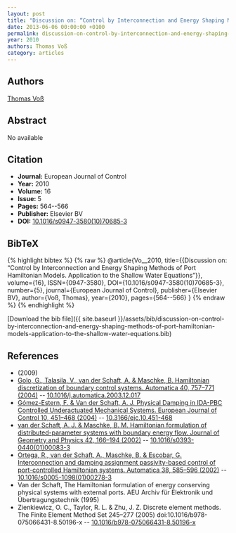 ```yaml
---
layout: post
title: "Discussion on: “Control by Interconnection and Energy Shaping Methods of Port Hamiltonian Models. Application to the Shallow Water Equations”"
date: 2013-06-06 00:00:00 +0100
permalink: discussion-on-control-by-interconnection-and-energy-shaping-methods-of-port-hamiltonian-models-application-to-the-shallow-water-equations
year: 2010
authors: Thomas Voß
category: articles
---
```

 
## Authors
[Thomas Voß](authors/thomas-voss)
 
## Abstract
No  available
 
## Citation
- **Journal:** European Journal of Control
- **Year:** 2010
- **Volume:** 16
- **Issue:** 5
- **Pages:** 564--566
- **Publisher:** Elsevier BV
- **DOI:** [10.1016/s0947-3580(10)70685-3](https://doi.org/10.1016/s0947-3580(10)70685-3)
 
## BibTeX
{% highlight bibtex %}
{% raw %}
@article{Vo__2010,
  title={{Discussion on: “Control by Interconnection and Energy Shaping Methods of Port Hamiltonian Models. Application to the Shallow Water Equations”}},
  volume={16},
  ISSN={0947-3580},
  DOI={10.1016/s0947-3580(10)70685-3},
  number={5},
  journal={European Journal of Control},
  publisher={Elsevier BV},
  author={Voß, Thomas},
  year={2010},
  pages={564--566}
}
{% endraw %}
{% endhighlight %}
 
[Download the bib file]({{ site.baseurl }}/assets/bib/discussion-on-control-by-interconnection-and-energy-shaping-methods-of-port-hamiltonian-models-application-to-the-shallow-water-equations.bib)
 
## References
- (2009)
- [Golo, G., Talasila, V., van der Schaft, A. & Maschke, B. Hamiltonian discretization of boundary control systems. Automatica 40, 757–771 (2004)](hamiltonian-discretization-of-boundary-control-systems) -- [10.1016/j.automatica.2003.12.017](https://doi.org/10.1016/j.automatica.2003.12.017)
- [Gómez-Estern, F. & Van der Schaft, A. J. Physical Damping in IDA-PBC Controlled Underactuated Mechanical Systems. European Journal of Control 10, 451–468 (2004)](physical-damping-in-ida-pbc-controlled-underactuated-mechanical-systems) -- [10.3166/ejc.10.451-468](https://doi.org/10.3166/ejc.10.451-468)
- [van der Schaft, A. J. & Maschke, B. M. Hamiltonian formulation of distributed-parameter systems with boundary energy flow. Journal of Geometry and Physics 42, 166–194 (2002)](hamiltonian-formulation-of-distributed-parameter-systems-with-boundary-energy-flow) -- [10.1016/s0393-0440(01)00083-3](https://doi.org/10.1016/s0393-0440(01)00083-3)
- [Ortega, R., van der Schaft, A., Maschke, B. & Escobar, G. Interconnection and damping assignment passivity-based control of port-controlled Hamiltonian systems. Automatica 38, 585–596 (2002)](interconnection-and-damping-assignment-passivity-based-control-of-port-controlled-hamiltonian-systems) -- [10.1016/s0005-1098(01)00278-3](https://doi.org/10.1016/s0005-1098(01)00278-3)
- Van der Schaft, The Hamiltonian formulation of energy conserving physical systems with external ports. AEU Archiv für Elektronik und Übertragungstechnik (1995)
- Zienkiewicz, O. C., Taylor, R. L. & Zhu, J. Z. Discrete element methods. The Finite Element Method Set 245–277 (2005) doi:10.1016/b978-075066431-8.50196-x -- [10.1016/b978-075066431-8.50196-x](https://doi.org/10.1016/b978-075066431-8.50196-x)

